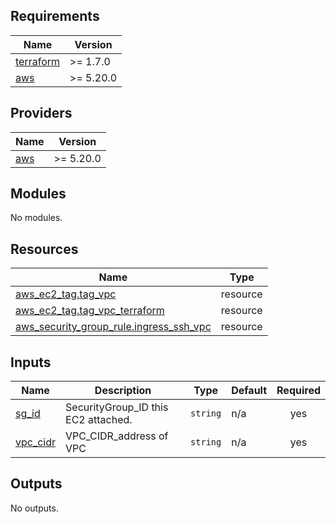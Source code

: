 ## Requirements

| Name | Version |
|------|---------|
| <a name="requirement_terraform"></a> [terraform](#requirement\_terraform) | >= 1.7.0 |
| <a name="requirement_aws"></a> [aws](#requirement\_aws) | >= 5.20.0 |

## Providers

| Name | Version |
|------|---------|
| <a name="provider_aws"></a> [aws](#provider\_aws) | >= 5.20.0 |

## Modules

No modules.

## Resources

| Name | Type |
|------|------|
| [aws_ec2_tag.tag_vpc](https://registry.terraform.io/providers/hashicorp/aws/latest/docs/resources/ec2_tag) | resource |
| [aws_ec2_tag.tag_vpc_terraform](https://registry.terraform.io/providers/hashicorp/aws/latest/docs/resources/ec2_tag) | resource |
| [aws_security_group_rule.ingress_ssh_vpc](https://registry.terraform.io/providers/hashicorp/aws/latest/docs/resources/security_group_rule) | resource |

## Inputs

| Name | Description | Type | Default | Required |
|------|-------------|------|---------|:--------:|
| <a name="input_sg_id"></a> [sg\_id](#input\_sg\_id) | SecurityGroup\_ID this EC2 attached. | `string` | n/a | yes |
| <a name="input_vpc_cidr"></a> [vpc\_cidr](#input\_vpc\_cidr) | VPC\_CIDR\_address of VPC | `string` | n/a | yes |

## Outputs

No outputs.

